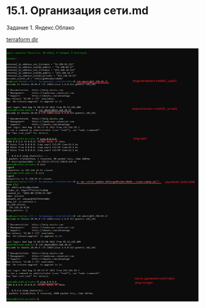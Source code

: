 # 15.1. Организация сети.md

Задание 1. Яндекс.Облако

[terraform dir](terraform)

![commands](images/15.1_1.PNG)






